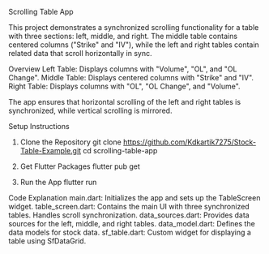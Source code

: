 Scrolling Table App

This project demonstrates a synchronized scrolling functionality for a table with three sections: left, middle, and right. The middle table contains centered columns ("Strike" and "IV"), while the left and right tables contain related data that scroll horizontally in sync.

Overview
Left Table: Displays columns with "Volume", "OL", and "OL Change".
Middle Table: Displays centered columns with "Strike" and "IV".
Right Table: Displays columns with "OL", "OL Change", and "Volume".

The app ensures that horizontal scrolling of the left and right tables is synchronized, while vertical scrolling is mirrored.


Setup Instructions
  1. Clone the Repository
    git clone https://github.com/Kdkartik7275/Stock-Table-Example.git
    cd scrolling-table-app

  3. Get Flutter Packages
     flutter pub get

  4. Run the App
     flutter run

Code Explanation
  main.dart: Initializes the app and sets up the TableScreen widget.
  table_screen.dart: Contains the main UI with three synchronized tables. Handles scroll synchronization.
  data_sources.dart: Provides data sources for the left, middle, and right tables.
  data_model.dart: Defines the data models for stock data.
  sf_table.dart: Custom widget for displaying a table using SfDataGrid.

